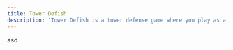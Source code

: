 ```yaml
---
title: Tower Defish
description: 'Tower Defish is a tower defense game where you play as a fish'
---
```


asd
